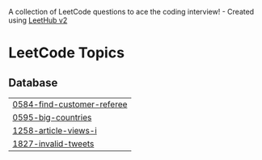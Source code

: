 A collection of LeetCode questions to ace the coding interview! - Created using [LeetHub v2](https://github.com/arunbhardwaj/LeetHub-2.0)
<!---LeetCode Topics Start-->
# LeetCode Topics
## Database
|  |
| ------- |
| [0584-find-customer-referee](https://github.com/chrisaaryan/SQL/tree/master/0584-find-customer-referee) |
| [0595-big-countries](https://github.com/chrisaaryan/SQL/tree/master/0595-big-countries) |
| [1258-article-views-i](https://github.com/chrisaaryan/SQL/tree/master/1258-article-views-i) |
| [1827-invalid-tweets](https://github.com/chrisaaryan/SQL/tree/master/1827-invalid-tweets) |
<!---LeetCode Topics End-->
